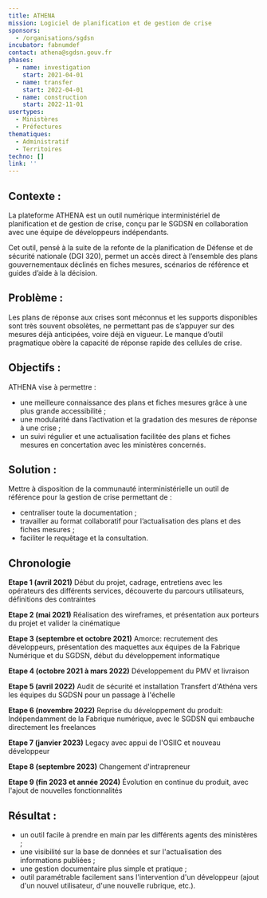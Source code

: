 ```yaml
---
title: ATHENA
mission: Logiciel de planification et de gestion de crise
sponsors:
  - /organisations/sgdsn
incubator: fabnumdef
contact: athena@sgdsn.gouv.fr
phases:
  - name: investigation
    start: 2021-04-01
  - name: transfer
    start: 2022-04-01
  - name: construction
    start: 2022-11-01
usertypes:
  - Ministères
  - Préfectures
thematiques:
  - Administratif
  - Territoires
techno: []
link: ''
---
```

## Contexte :

La plateforme ATHENA est un outil numérique interministériel de planification et de gestion de crise, conçu par le SGDSN en collaboration avec une équipe de développeurs indépendants.

Cet outil, pensé à la suite de la refonte de la planification de Défense et de sécurité nationale
(DGI 320), permet un accès direct à l’ensemble des plans gouvernementaux déclinés en fiches mesures, scénarios de référence et guides d’aide à la décision.

## Problème :

Les plans de réponse aux crises sont méconnus et les supports disponibles sont très souvent obsolètes, ne permettant pas de s’appuyer sur des mesures déjà anticipées, voire déjà en vigueur. Le manque d’outil pragmatique obère la capacité de réponse rapide des cellules de crise.

## Objectifs :

ATHENA vise à permettre :
- une meilleure connaissance des plans et fiches mesures grâce à une plus grande accessibilité ;
- une modularité dans l’activation et la gradation des mesures de réponse à une crise ;
- un suivi régulier et une actualisation facilitée des plans et fiches mesures en concertation avec les ministères concernés.

## Solution :

Mettre à disposition de la communauté interministérielle un outil de référence pour la gestion de crise permettant de : 
- centraliser toute la documentation ;
- travailler au format collaboratif pour l’actualisation des plans et des fiches mesures ;
-  faciliter le requêtage et la consultation.

## **Chronologie**

**Etape 1 (avril 2021)** Début du projet, cadrage, entretiens avec les opérateurs des différents services, découverte du parcours utilisateurs, définitions des contraintes

**Etape 2 (mai 2021)** Réalisation des wireframes, et présentation aux porteurs du projet et valider la cinématique

**Etape 3 (septembre et octobre 2021)** Amorce: recrutement des développeurs, présentation des maquettes aux équipes de la Fabrique Numérique et du SGDSN, début du développement informatique

**Etape 4 (octobre 2021 à mars 2022)** Développement du PMV et livraison

**Etape 5 (avril 2022)** Audit de sécurité et installation Transfert d'Athéna vers les équipes du SGDSN pour un passage à l'échelle

**Etape 6 (novembre 2022)** Reprise du développement du produit: Indépendamment de la Fabrique numérique, avec le SGDSN qui embauche directement les freelances

**Etape 7 (janvier 2023)** Legacy avec appui de l'OSIIC et nouveau développeur

**Etape 8 (septembre 2023)** Changement d'intrapreneur

**Etape 9 (fin 2023 et année 2024)** Évolution en continue du produit, avec l'ajout de nouvelles fonctionnalités


## Résultat :

- un outil facile à prendre en main par les différents agents des ministères ;
- une visibilité sur la base de données et sur l'actualisation des informations publiées ;
- une gestion documentaire plus simple et pratique ;
- outil paramétrable facilement sans l'intervention d'un développeur (ajout d'un nouvel utilisateur, d'une nouvelle rubrique, etc.).
